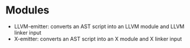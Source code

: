 # Modules

- LLVM-emitter: converts an AST script into an LLVM module and LLVM linker input
- X-emitter: converts an AST script into an X module and X linker input